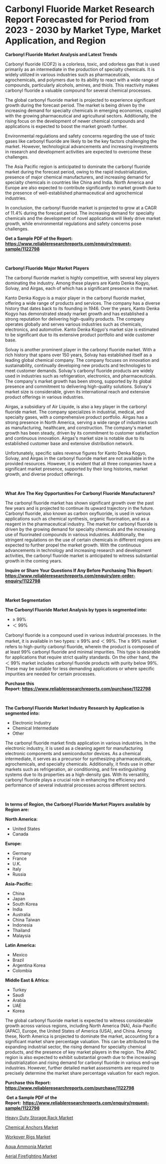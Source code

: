 <p><h1>Carbonyl Fluoride Market Research Report Forecasted for Period from 2023 -  2030 by Market Type, Market Application, and Region</h1></p><p><strong>Carbonyl Fluoride Market Analysis and Latest Trends</strong></p>
<p><p>Carbonyl fluoride (COF2) is a colorless, toxic, and odorless gas that is used primarily as an intermediate in the production of specialty chemicals. It is widely utilized in various industries such as pharmaceuticals, agrochemicals, and polymers due to its ability to react with a wide range of compounds, particularly alcohols, amines, and thiols. This reactivity makes carbonyl fluoride a valuable compound for several chemical processes.</p><p>The global carbonyl fluoride market is projected to experience significant growth during the forecast period. The market is being driven by the increasing demand for specialty chemicals in emerging economies, coupled with the growing pharmaceutical and agricultural sectors. Additionally, the rising focus on the development of newer chemical compounds and applications is expected to boost the market growth further.</p><p>Environmental regulations and safety concerns regarding the use of toxic gases like carbonyl fluoride are likely to be the key factors challenging the market. However, technological advancements and increasing investments in research and development activities are expected to overcome these challenges.</p><p>The Asia Pacific region is anticipated to dominate the carbonyl fluoride market during the forecast period, owing to the rapid industrialization, presence of major chemical manufacturers, and increasing demand for specialty chemicals in countries like China and India. North America and Europe are also expected to contribute significantly to market growth due to the presence of well-established pharmaceutical and agrochemical industries.</p><p>In conclusion, the carbonyl fluoride market is projected to grow at a CAGR of 11.4% during the forecast period. The increasing demand for specialty chemicals and the development of novel applications will likely drive market growth, while environmental regulations and safety concerns pose challenges.</p></p>
<p><strong>Get a Sample PDF of the Report:&nbsp; <a href="https://www.reliableresearchreports.com/enquiry/request-sample/1122798">https://www.reliableresearchreports.com/enquiry/request-sample/1122798</a></strong></p>
<p>&nbsp;</p>
<p><strong>Carbonyl Fluoride Major Market Players</strong></p>
<p><p>The carbonyl fluoride market is highly competitive, with several key players dominating the industry. Among these players are Kanto Denka Kogyo, Solvay, and Airgas, each of which has a significant presence in the market.</p><p>Kanto Denka Kogyo is a major player in the carbonyl fluoride market, offering a wide range of products and services. The company has a diverse history that dates back to its founding in 1946. Over the years, Kanto Denka Kogyo has demonstrated steady market growth and has established a strong reputation for delivering high-quality products. The company operates globally and serves various industries such as chemicals, electronics, and automotive. Kanto Denka Kogyo's market size is estimated to be significant due to its extensive product portfolio and wide customer base.</p><p>Solvay is another prominent player in the carbonyl fluoride market. With a rich history that spans over 150 years, Solvay has established itself as a leading global chemical company. The company focuses on innovation and sustainability, continually developing new products and technologies to meet customer demands. Solvay's carbonyl fluoride products are widely used in industries such as refrigeration, electronics, and pharmaceuticals. The company's market growth has been strong, supported by its global presence and commitment to delivering high-quality solutions. Solvay's market size is considerable, given its international reach and extensive product offerings in various industries.</p><p>Airgas, a subsidiary of Air Liquide, is also a key player in the carbonyl fluoride market. The company specializes in industrial, medical, and specialty gases, with a comprehensive product portfolio. Airgas has a strong presence in North America, serving a wide range of industries such as manufacturing, healthcare, and construction. The company's market growth has been steady, driven by its commitment to customer satisfaction and continuous innovation. Airgas's market size is notable due to its established customer base and extensive distribution network.</p><p>Unfortunately, specific sales revenue figures for Kanto Denka Kogyo, Solvay, and Airgas in the carbonyl fluoride market are not available in the provided resources. However, it is evident that all three companies have a significant market presence, supported by their long histories, market growth, and diverse product offerings.</p></p>
<p>&nbsp;</p>
<p><strong>What Are The Key Opportunities For Carbonyl Fluoride Manufacturers?</strong></p>
<p><p>The carbonyl fluoride market has shown significant growth over the past few years and is projected to continue its upward trajectory in the future. Carbonyl fluoride, also known as carbon oxyfluoride, is used in various applications such as chemical synthesis, organic fluorination, and as a reagent in the pharmaceutical industry. The market for carbonyl fluoride is driven by the growing demand for specialty chemicals and the increasing use of fluorinated compounds in various industries. Additionally, the stringent regulations on the use of certain chemicals in different regions are expected to further propel the market growth. With the continuous advancements in technology and increasing research and development activities, the carbonyl fluoride market is anticipated to witness substantial growth in the coming years.</p></p>
<p><strong>Inquire or Share Your Questions If Any Before Purchasing This Report: <a href="https://www.reliableresearchreports.com/enquiry/pre-order-enquiry/1122798">https://www.reliableresearchreports.com/enquiry/pre-order-enquiry/1122798</a></strong></p>
<p>&nbsp;</p>
<p><strong>Market Segmentation</strong></p>
<p><strong>The Carbonyl Fluoride Market Analysis by types is segmented into:</strong></p>
<p><ul><li>≥ 99%</li><li>＜ 99%</li></ul></p>
<p><p>Carbonyl fluoride is a compound used in various industrial processes. In the market, it is available in two types: ≥ 99% and ＜ 99%. The ≥ 99% market refers to high-purity carbonyl fluoride, wherein the product is composed of at least 99% carbonyl fluoride and minimal impurities. This type is desirable for applications that require strict quality standards. On the other hand, the ＜ 99% market includes carbonyl fluoride products with purity below 99%. These may be suitable for less demanding applications or where specific impurities are needed for certain processes.</p></p>
<p><strong>Purchase this Report:&nbsp;<a href="https://www.reliableresearchreports.com/purchase/1122798">https://www.reliableresearchreports.com/purchase/1122798</a></strong></p>
<p>&nbsp;</p>
<p><strong>The Carbonyl Fluoride Market Industry Research by Application is segmented into:</strong></p>
<p><ul><li>Electronic Industry</li><li>Chemical Intermediate</li><li>Other</li></ul></p>
<p><p>The carbonyl fluoride market finds application in various industries. In the electronic industry, it is used as a cleaning agent for manufacturing electronic components and semiconductor devices. As a chemical intermediate, it serves as a precursor for synthesizing pharmaceuticals, agrochemicals, and specialty chemicals. Additionally, it finds use in other markets such as refrigeration, air conditioning, and fire extinguishing systems due to its properties as a high-density gas. With its versatility, carbonyl fluoride plays a crucial role in enhancing the efficiency and performance of several industrial processes across different sectors.</p></p>
<p>&nbsp;</p>
<p><strong>In terms of Region, the Carbonyl Fluoride Market Players available by Region are:</strong></p>
<p>
    <p> <strong> North America: </strong>
        <ul>
            <li>United States</li>
            <li>Canada</li>
        </ul>
        </p> 
    <p> <strong> Europe: </strong>
        <ul>
            <li>Germany</li>
            <li>France</li>
            <li>U.K.</li>
            <li>Italy</li>
            <li>Russia</li>
        </ul>
        </p> 
    <p> <strong> Asia-Pacific: </strong>
        <ul>
            <li>China</li>
            <li>Japan</li>
            <li>South Korea</li>
            <li>India</li>
            <li>Australia</li>
            <li>China Taiwan</li>
            <li>Indonesia</li>
            <li>Thailand</li>
            <li>Malaysia</li>
        </ul>
        </p> 
    <p> <strong> Latin America: </strong>
        <ul>
            <li>Mexico</li>
            <li>Brazil</li>
            <li>Argentina Korea</li>
            <li>Colombia</li>
        </ul>
        </p> 
    <p> <strong> Middle East & Africa: </strong>
        <ul>
            <li>Turkey</li>
            <li>Saudi</li>
            <li>Arabia</li>
            <li>UAE</li>
            <li>Korea</li>
        </ul>
    </p>
    </p>
<p><p>The global carbonyl fluoride market is expected to witness considerable growth across various regions, including North America (NA), Asia-Pacific (APAC), Europe, the United States of America (USA), and China. Among these, North America is projected to dominate the market, accounting for a significant market share percentage valuation. This can be attributed to the expanding industrial sector, the rising demand for specialty chemical products, and the presence of key market players in the region. The APAC region is also expected to exhibit substantial growth due to the increasing industrialization and rising demand for carbonyl fluoride in various end-use industries. However, further detailed market assessments are required to precisely determine the market share percentage valuation for each region.</p></p>
<p><strong>Purchase this Report: <a href="https://www.reliableresearchreports.com/purchase/1122798">https://www.reliableresearchreports.com/purchase/1122798</a></strong></p>
<p>&nbsp;<strong>Get a Sample PDF of the Report:&nbsp;&nbsp;<a href="https://www.reliableresearchreports.com/enquiry/request-sample/1122798">https://www.reliableresearchreports.com/enquiry/request-sample/1122798</a></strong></p>
<p><strong></strong></p>
<p><p><a href="https://medium.com/@santo151299/heavy-duty-storage-rack-market-exploring-market-share-market-trends-and-future-growth-e054afee7998">Heavy Duty Storage Rack Market</a></p><p><a href="https://github.com/grishafomin4852/Market-Research-Report-List-1/blob/main/chemical-anchors-market.md">Chemical Anchors Market</a></p><p><a href="https://medium.com/@s40138378/workover-rigs-market-size-cagr-trends-2024-2030-d6c89b933799">Workover Rigs Market</a></p><p><a href="https://github.com/ruslanpoljakovrd177/Market-Research-Report-List-1/blob/main/aqua-ammonia-market.md">Aqua Ammonia Market</a></p><p><a href="https://medium.com/@sanju991215/aerial-firefighting-market-exploring-market-share-market-trends-and-future-growth-0ada073e10c0">Aerial Firefighting Market</a></p></p>